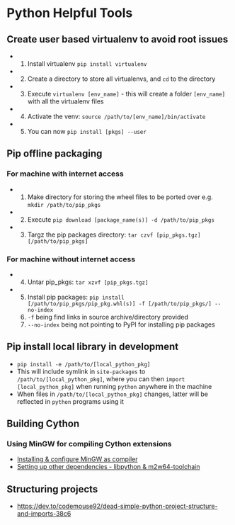 # Python Helpful Tools

## Create user based virtualenv to avoid root issues
* 1) Install virtualenv `pip install virtualenv`
* 2) Create a directory to store all virtualenvs, and `cd` to the directory
* 3) Execute `virtualenv [env_name]` - this will create a folder `[env_name]` with all the virtualenv files
* 4) Activate the venv: `source /path/to/[env_name]/bin/activate`
* 5) You can now `pip install [pkgs] --user`

## Pip offline packaging

### For machine with internet access
* 1) Make directory for storing the wheel files to be ported over e.g. `mkdir /path/to/pip_pkgs`
* 2) Execute `pip download [package_name(s)] -d /path/to/pip_pkgs`
* 3) Targz the pip packages directory: `tar czvf [pip_pkgs.tgz] [/path/to/pip_pkgs]`

### For machine without internet access
* 4) Untar pip_pkgs: `tar xzvf [pip_pkgs.tgz]`
* 5) Install pip packages: `pip install [/path/to/pip_pkgs/pip_pkg.whl(s)] -f [/path/to/pip_pkgs/] --no-index`
	1) `-f` being find links in source archive/directory provided
	2) `--no-index` being not pointing to PyPI for installing pip packages

## Pip install local library in development
* `pip install -e /path/to/[local_python_pkg]`
* This will include symlink in `site-packages` to `/path/to/[local_python_pkg]`, where you can then `import [local_python_pkg]` when running `python` anywhere in the machine
* When files in `/path/to/[local_python_pkg]` changes, latter will be reflected in `python` programs using it

## Building Cython
### Using MinGW for compiling Cython extensions
* [Installing & configure MinGW as compiler](https://cython.readthedocs.io/en/latest/src/tutorial/appendix.html)
* [Setting up other dependencies - libpython & m2w64-toolchain](https://python-at-risoe.pages.windenergy.dtu.dk/compiling-on-windows/configuration.html)

## Structuring projects
* https://dev.to/codemouse92/dead-simple-python-project-structure-and-imports-38c6
